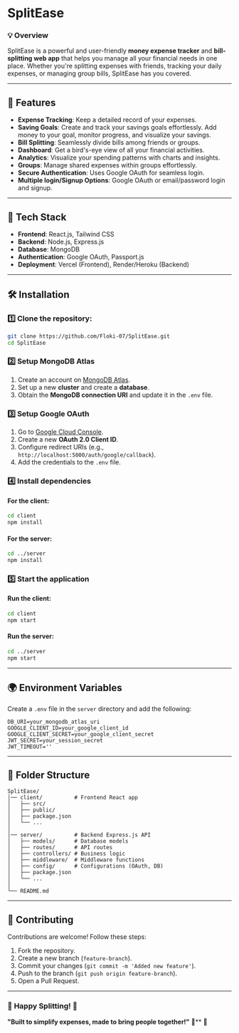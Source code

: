 # SplitEase

### 💡 **Overview**
SplitEase is a powerful and user-friendly **money expense tracker** and **bill-splitting web app** that helps you manage all your financial needs in one place. Whether you're splitting expenses with friends, tracking your daily expenses, or managing group bills, SplitEase has you covered.

---

## 🚀 **Features**
- **Expense Tracking**: Keep a detailed record of your expenses.
- **Saving Goals**:  Create and track your savings goals effortlessly. Add money to your goal, monitor progress, and visualize your savings.
- **Bill Splitting**: Seamlessly divide bills among friends or groups.
- **Dashboard**: Get a bird's-eye view of all your financial activities.
- **Analytics**: Visualize your spending patterns with charts and insights.
- **Groups**: Manage shared expenses within groups effortlessly.
- **Secure Authentication**: Uses Google OAuth for seamless login.
- **Multiple login/Signup Options**:  Google OAuth or email/password login and signup.
---

## 🔧 **Tech Stack**
- **Frontend**: React.js, Tailwind CSS
- **Backend**: Node.js, Express.js
- **Database**: MongoDB 
- **Authentication**: Google OAuth, Passport.js
- **Deployment**: Vercel (Frontend), Render/Heroku (Backend)

---

## 🛠️ **Installation**
### 1️⃣ Clone the repository:
```bash
git clone https://github.com/Floki-07/SplitEase.git
cd SplitEase
```

### 2️⃣ Setup MongoDB Atlas
1. Create an account on [MongoDB Atlas](https://www.mongodb.com/atlas).
2. Set up a new **cluster** and create a **database**.
3. Obtain the **MongoDB connection URI** and update it in the `.env` file.

### 3️⃣ Setup Google OAuth
1. Go to [Google Cloud Console](https://console.cloud.google.com/).
2. Create a new **OAuth 2.0 Client ID**.
3. Configure redirect URIs (e.g., `http://localhost:5000/auth/google/callback`).
4. Add the credentials to the `.env` file.

### 4️⃣ Install dependencies
#### For the client:
```bash
cd client
npm install
```

#### For the server:
```bash
cd ../server
npm install
```

### 5️⃣ Start the application
#### Run the client:
```bash
cd client
npm start
```

#### Run the server:
```bash
cd ../server
npm start
```

---

## 🌍 **Environment Variables**
Create a `.env` file in the `server` directory and add the following:
```env
DB_URI=your_mongodb_atlas_uri
GOOGLE_CLIENT_ID=your_google_client_id
GOOGLE_CLIENT_SECRET=your_google_client_secret
JWT_SECRET=your_session_secret
JWT_TIMEOUT=''

```

---

## 📌 **Folder Structure**
```
SplitEase/
│── client/          # Frontend React app
│   ├── src/
│   ├── public/
│   ├── package.json
│   └── ...
│
│── server/          # Backend Express.js API
│   ├── models/      # Database models
│   ├── routes/      # API routes
│   ├── controllers/ # Business logic
│   ├── middleware/  # Middleware functions
│   ├── config/      # Configurations (OAuth, DB)
│   ├── package.json
│   └── ...
│
└── README.md
```

---

## 🎯 **Contributing**
Contributions are welcome! Follow these steps:
1. Fork the repository.
2. Create a new branch (`feature-branch`).
3. Commit your changes (`git commit -m 'Added new feature'`).
4. Push to the branch (`git push origin feature-branch`).
5. Open a Pull Request.


---

### 🎉 **Happy Splitting!** 🎉
**"Built to simplify expenses, made to bring people together!"** 🚀** 🎉

